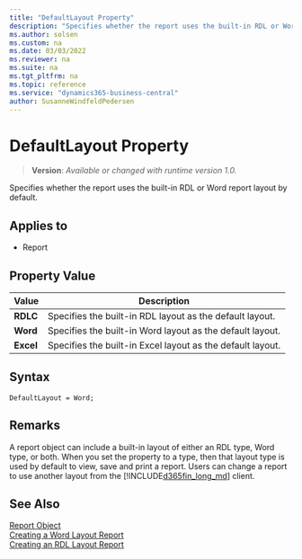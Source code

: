 ```yaml
---
title: "DefaultLayout Property"
description: "Specifies whether the report uses the built-in RDL or Word report layout by default."
ms.author: solsen
ms.custom: na
ms.date: 03/03/2022
ms.reviewer: na
ms.suite: na
ms.tgt_pltfrm: na
ms.topic: reference
ms.service: "dynamics365-business-central"
author: SusanneWindfeldPedersen
---
```

[//]: # (START>DO_NOT_EDIT)
[//]: # (IMPORTANT:Do not edit any of the content between here and the END>DO_NOT_EDIT.)
[//]: # (Any modifications should be made in the .xml files in the ModernDev repo.)
# DefaultLayout Property
> **Version**: _Available or changed with runtime version 1.0._

Specifies whether the report uses the built-in RDL or Word report layout by default.

## Applies to
-   Report

## Property Value

|Value|Description|
|-----------|---------------------------------------|
|**RDLC**|Specifies the built-in RDL layout as the default layout.|
|**Word**|Specifies the built-in Word layout as the default layout.|
|**Excel**|Specifies the built-in Excel layout as the default layout.|

[//]: # (IMPORTANT: END>DO_NOT_EDIT)

## Syntax

```AL
DefaultLayout = Word;
``` 
  
## Remarks

A report object can include a built-in layout of either an RDL type, Word type, or both. When you set the property to a type, then that layout type is used by default to view, save and print a report. Users can change a report to use another layout from the [!INCLUDE[d365fin_long_md](../includes/d365fin_long_md.md)] client.  


## See Also

[Report Object](../devenv-report-object.md)  
[Creating a Word Layout Report](../devenv-howto-report-layout.md)  
[Creating an RDL Layout Report](../devenv-howto-rdl-report-layout.md)  
